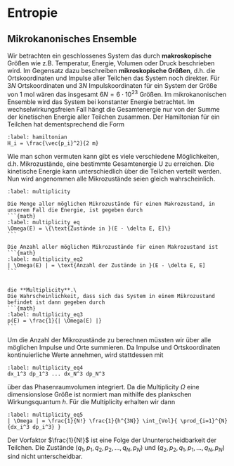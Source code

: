 # Entropie

## Mikrokanonisches Ensemble

Wir betrachten ein geschlossenes System das durch **makroskopische** Größen wie z.B. Temperatur, Energie, Volumen oder Druck beschrieben wird. Im Gegensatz dazu beschreiben **mikroskopische Größen**, d.h. die Ortskoordinaten und Impulse aller Teilchen das System noch direkter. Für $3 N$ Ortskoordinaten und $3 N$ Impulskoordinaten für ein System der Größe von 1 mol wären das insgesamt $6 N = 6 \cdot 10^{23}$ Größen. Im mikrokanonischen Ensemble wird das System bei konstanter Energie betrachtet. Im wechselwirkungsfreien Fall hängt die Gesamtenergie nur von der Summe der kinetischen Energie aller Teilchen zusammen. Der Hamiltonian für ein Teilchen hat dementsprechend die Form

```{math}
:label: hamiltonian
H_i = \frac{\vec{p_i}^2}{2 m}
```

Wie man schon vermuten kann gibt es viele verschiedene Möglichkeiten, d.h. Mikrozustände, eine bestimmte Gesamtenergie U zu erreichen. Die kinetische Energie kann unterschiedlich über die Teilchen verteilt werden. Nun wird angenommen alle Mikrozustände seien gleich wahrscheinlich.

````{prf:definition} Multiplicity
:label: multiplicity

Die Menge aller möglichen Mikrozustände für einen Makrozustand, in unserem Fall die Energie, ist gegeben durch
```{math}
:label: multiplicity_eq
\Omega(E) = \{\text{Zustände in }(E - \delta E, E]\}
```

Die Anzahl aller möglichen Mikrozustände für einen Makrozustand ist
```{math}
:label: multiplicity_eq2
| \Omega(E) | = \text{Anzahl der Zustände in }(E - \delta E, E]
```


die **Multiplicity**.\
Die Wahrscheinlichkeit, dass sich das System in einem Mikrozustand befindet ist dann gegeben durch
```{math}
:label: multiplicity_eq3
p(E) = \frac{1}{| \Omega(E) |}
```
````


Um die Anzahl der Mikrozustände zu berechnen müssten wir über alle möglichen Impulse und Orte summieren. Da Impulse und Ortskoordinaten kontinuierliche Werte annehmen, wird stattdessen mit 
```{math}
:label: multiplicity_eq4
dx_1^3 dp_1^3 ... dx_N^3 dp_N^3 
```
über das Phasenraumvolumen integriert. Da die Multiplicity $\Omega$ eine dimensionslose Größe ist normiert man mithilfe des plankschen Wirkungsquantum $h$. Für die Multiplicity erhalten wir dann
```{math}
:label: multiplicity_eq5
| \Omega | = \frac{1}{N!} \frac{1}{h^{3N}} \int_{Vol}{ \prod_{i=1}^{N}{dx_i^3 dp_i^3} }
```

Der Vorfaktor $\frac{1}{N!}$ ist eine Folge der Ununterscheidbarkeit der Teilchen. Die Zustände $(q_1, p_1, q_2, p_2, ..., q_N , p_N )$ und $(q_2, p_2, q_1, p_1, ..., q_N , p_N )$ sind nicht unterscheidbar.
 
